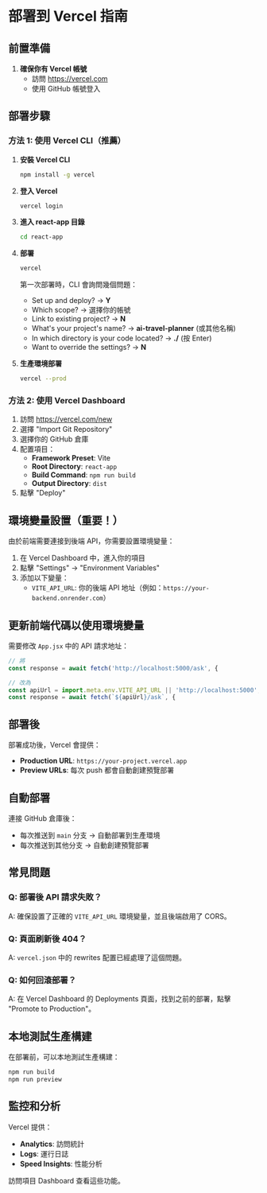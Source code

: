 # 部署到 Vercel 指南

## 前置準備

1. **確保你有 Vercel 帳號**
   - 訪問 https://vercel.com
   - 使用 GitHub 帳號登入

## 部署步驟

### 方法 1: 使用 Vercel CLI（推薦）

1. **安裝 Vercel CLI**
   ```bash
   npm install -g vercel
   ```

2. **登入 Vercel**
   ```bash
   vercel login
   ```

3. **進入 react-app 目錄**
   ```bash
   cd react-app
   ```

4. **部署**
   ```bash
   vercel
   ```
   
   第一次部署時，CLI 會詢問幾個問題：
   - Set up and deploy? → **Y**
   - Which scope? → 選擇你的帳號
   - Link to existing project? → **N**
   - What's your project's name? → **ai-travel-planner** (或其他名稱)
   - In which directory is your code located? → **./** (按 Enter)
   - Want to override the settings? → **N**

5. **生產環境部署**
   ```bash
   vercel --prod
   ```

### 方法 2: 使用 Vercel Dashboard

1. 訪問 https://vercel.com/new
2. 選擇 "Import Git Repository"
3. 選擇你的 GitHub 倉庫
4. 配置項目：
   - **Framework Preset**: Vite
   - **Root Directory**: `react-app`
   - **Build Command**: `npm run build`
   - **Output Directory**: `dist`
5. 點擊 "Deploy"

## 環境變量設置（重要！）

由於前端需要連接到後端 API，你需要設置環境變量：

1. 在 Vercel Dashboard 中，進入你的項目
2. 點擊 "Settings" → "Environment Variables"
3. 添加以下變量：
   - `VITE_API_URL`: 你的後端 API 地址（例如：`https://your-backend.onrender.com`）

## 更新前端代碼以使用環境變量

需要修改 `App.jsx` 中的 API 請求地址：

```javascript
// 將
const response = await fetch('http://localhost:5000/ask', {

// 改為
const apiUrl = import.meta.env.VITE_API_URL || 'http://localhost:5000';
const response = await fetch(`${apiUrl}/ask`, {
```

## 部署後

部署成功後，Vercel 會提供：
- **Production URL**: `https://your-project.vercel.app`
- **Preview URLs**: 每次 push 都會自動創建預覽部署

## 自動部署

連接 GitHub 倉庫後：
- 每次推送到 `main` 分支 → 自動部署到生產環境
- 每次推送到其他分支 → 自動創建預覽部署

## 常見問題

### Q: 部署後 API 請求失敗？
A: 確保設置了正確的 `VITE_API_URL` 環境變量，並且後端啟用了 CORS。

### Q: 頁面刷新後 404？
A: `vercel.json` 中的 rewrites 配置已經處理了這個問題。

### Q: 如何回滾部署？
A: 在 Vercel Dashboard 的 Deployments 頁面，找到之前的部署，點擊 "Promote to Production"。

## 本地測試生產構建

在部署前，可以本地測試生產構建：

```bash
npm run build
npm run preview
```

## 監控和分析

Vercel 提供：
- **Analytics**: 訪問統計
- **Logs**: 運行日誌
- **Speed Insights**: 性能分析

訪問項目 Dashboard 查看這些功能。
